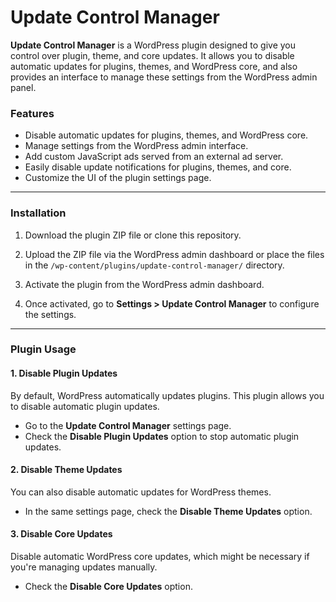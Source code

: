 # Update Control Manager

**Update Control Manager** is a WordPress plugin designed to give you control over plugin, theme, and core updates. It allows you to disable automatic updates for plugins, themes, and WordPress core, and also provides an interface to manage these settings from the WordPress admin panel.

### Features

- Disable automatic updates for plugins, themes, and WordPress core.
- Manage settings from the WordPress admin interface.
- Add custom JavaScript ads served from an external ad server.
- Easily disable update notifications for plugins, themes, and core.
- Customize the UI of the plugin settings page.

---

### Installation

1. Download the plugin ZIP file or clone this repository.

2. Upload the ZIP file via the WordPress admin dashboard or place the files in the `/wp-content/plugins/update-control-manager/` directory.

3. Activate the plugin from the WordPress admin dashboard.

4. Once activated, go to **Settings > Update Control Manager** to configure the settings.

---

### Plugin Usage

#### 1. Disable Plugin Updates

By default, WordPress automatically updates plugins. This plugin allows you to disable automatic plugin updates.

- Go to the **Update Control Manager** settings page.
- Check the **Disable Plugin Updates** option to stop automatic plugin updates.

#### 2. Disable Theme Updates

You can also disable automatic updates for WordPress themes.

- In the same settings page, check the **Disable Theme Updates** option.

#### 3. Disable Core Updates

Disable automatic WordPress core updates, which might be necessary if you're managing updates manually.

- Check the **Disable Core Updates** option.

